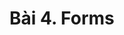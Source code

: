 <!-- ---
layout: Post
title: Bài 4. Vòng lặp trong Java
subtitle: Lập trình Java căn bản
author: Theanishtar
date: 2023-06-05
useHeaderImage: false
headerImage: https://github.com/dangtranhuu/images/blob/main/angurvad/java-core/session4/banner.png?raw=true
headerMask: rgba(30, 69, 110, 0.61)
permalinkPattern: /ebook/java/java-core/:slug/
tags:
  - Java Core
---

Cùng mình tìm hiểu về vòng lặp **for, forEach, while và do while** trong Java nha ^^ -->

<!-- more -->

# Bài 4. Forms